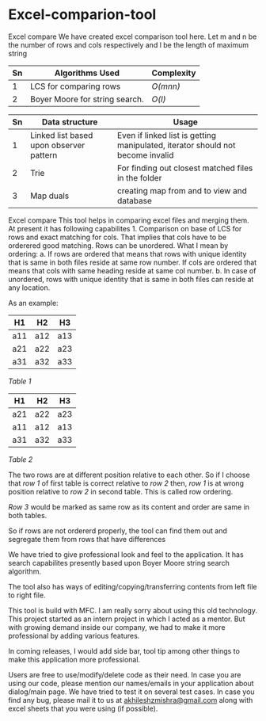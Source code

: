 Excel-comparion-tool
====================

Excel compare
We have created excel comparison tool here. 
Let m and n be the number of rows and cols respectively
and l be the length of maximum string

|Sn |Algorithms Used | Complexity | 
|---|----------------|------------|
|1  |LCS for comparing rows| _O(m*n*n)_ |
|2  | Boyer Moore for string search.| _O(l)_ |

|Sn |Data structure| Usage  |
|---|--------------|---------|
|1  |Linked list based upon observer pattern| Even if linked list is getting manipulated, iterator should not become invalid|
|2  |Trie | For finding out closest matched files in the folder |
|3  |Map duals | creating map from and to view and database|


Excel compare This tool helps in comparing excel files and merging them. At present it has following capabilites 1. Comparison on base of LCS for rows and exact matching for cols. That implies that cols have to be orderered good matching. Rows can be unordered. What I mean by ordering: a. If rows are ordered that means that rows with unique identity that is same in both files reside at same row number. If cols are ordered that means that cols with same heading reside at same col number. b. In case of unordered, rows with unique identity that is same in both files can reside at any location.

As an example: 

| H1  | H2  | H3  |
|-----|-----|-----|
| a11 | a12 | a13 |
| a21 | a22 | a23 |
| a31 | a32 | a33 |

_Table 1_

| H1  | H2  |  H3  |
|-----|-----|------|
| a21 | a22 |  a23 |
| a11 | a12 |  a13 |
| a31 | a32 |  a33 |
 
_Table 2_

The two rows are at different position relative to each other. So if I choose that _row 1_ of first table is correct relative to _row 2_ then, _row 1_ is at wrong position relative to _row 2_ in second table. This is called row ordering. 

_Row 3_ would be marked as same row as its content and order are same in both tables.

So if rows are not ordererd properly, the tool can find them out and segregate them from rows that have differences

We have tried to give professional look and feel to the application. It has search capabilites presently based upon Boyer Moore string search algorithm.

The tool also has ways of editing/copying/transferring contents from left file to right file.

This tool is build with MFC. I am really sorry about using this old technology. This project started as an intern project in which I acted as a mentor. But with growing demand inside our company, we had to make it more professional by adding various features.

In coming releases, I would add side bar, tool tip among other things to make this application more professional.

Users are free to use/modify/delete code as their need. In case you are using our code, please mention our names/emails in your application about dialog/main page. We have tried to test it on several test cases. In case you find any bug, please mail it to us at akhileshzmishra@gmail.com along with excel sheets that you were using (if possible).

